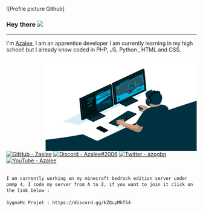 ﻿![Profile picture Github]

### Hey there <img src="https://media.giphy.com/media/hvRJCLFzcasrR4ia7z/giphy.gif" width="25px">

---

I'm [Azalee](https://www.youtube.com/channel/UC7DjT1Wzgchw8c49pdeIKDg), I am an apprentice developer I am currently learning in my high school! but I already know coded in PHP, JS, Python , HTML and CSS.

<img align="right" alt="GIF" src="./programmer.gif" width="400" height="245" />

<a href="https://github.com/Zaelee"><img alt="GitHub - Zaelee" title="GitHub - Zaelee" height="32" width="32" src="https://raw.githubusercontent.com/peterthehan/peterthehan/master/assets/github.svg"></a> <a href="https://discord.gg/2xuWVbUEFA"><img alt="Discord - Azalee#2006" title="Discord - Azalee#2006" height="32" width="32" src="https://raw.githubusercontent.com/peterthehan/peterthehan/master/assets/discord.svg"></a> <a href="https://twitter.com/azogbn"><img alt="Twitter - azogbn" title="Twitter - azogbn" height="32" width="32" src="https://raw.githubusercontent.com/peterthehan/peterthehan/master/assets/twitter.svg"></a> <a href="https://www.youtube.com/channel/UC7DjT1Wzgchw8c49pdeIKDg"><img alt="YouTube - Azalee" title="YouTube - Azalee" height="32" width="32" src="https://raw.githubusercontent.com/peterthehan/peterthehan/master/assets/youtube.svg"></a>

```

I am currently working on my minecraft bedrock edition server under pmmp 4, I code my server from A to Z, if you want to join it click on the link below :

SygmaMc Projet : https://discord.gg/kZQuyMkT54
